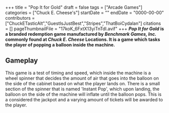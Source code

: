 +++
title = "Pop It for Gold"
draft = false
tags = ["Arcade Games"]
categories = ["Chuck E. Cheese's"]
startDate = ""
endDate = "0000-00-00"
contributors = ["ChuckETasticAlt","GuestIsJustBest","Stripes","ThatBoiCydalan"]
citations = []
pageThumbnailFile = "17koK_6FxtX13yiTnTdI.avif"
+++
***Pop It for Gold* is a branded redemption game manufactured by *Benchmark Games, Inc.* commonly found at *Chuck E. Cheese* Locations. It is a game which tasks the player of popping a balloon inside the machine.**

## Gameplay

This game is a test of timing and speed, which inside the machine is a wheel spinner that decides the amount of air that goes into the balloon on the side of the cabinet based on what the player lands on. There is a small section of the spinner that is named 'Instant Pop', which upon landing, the balloon on the side of the machine will inflate until the balloon pops. This is a considered the jackpot and a varying amount of tickets will be awarded to the player.
